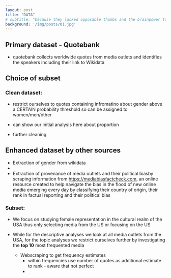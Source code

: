```yaml
---
layout: post
title: "DATA"
# subtitle: "because they lacked opposable thumbs and the brainpower to build a space program."
background: '/img/posts/01.jpg'
---
```


## Primary dataset - Quotebank

- quotebank collects worldwide quotes from media outlets and identifies the speakers including their link to Wikidata



## Choice of subset

### Clean dataset:

- restrict ourselves to quotes containing infromatino about gender above a CERTAIN probability threshold so can be assigned to women/men/other

- can show our initial analysis here about proportion

- further cleaning

## Enhanced dataset by other sources 

- Extraction of gender from wikidata
- 
- Extraction of provenance of media outlets and their political biasby scraping information from https://mediabiasfactcheck.com, an online resource created to help navigate the bias in the flood of new online media emerging every day by classifying their country of origin, their rank in factual reporting and their political bias

### Subset:

- We focus on studying female representation in the cultural realm of the USA thus only selecting media from the US or focusing on the US

- While for the descriptive analyses we look at all media outlets from the USA, for the topic analyses we restrict ourselves further by investigating the **top 10** most frequented media
  - Webscraping to get frequency estimates
    - within frequencies use number of quotes as additional estimate to rank - aware that not perfect
    - 
